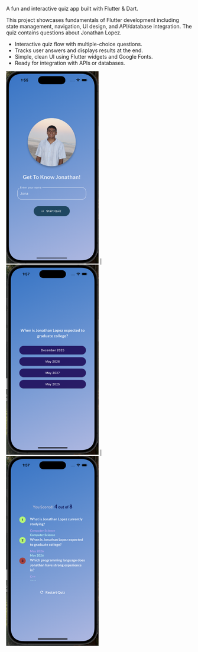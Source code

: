 A fun and interactive quiz app built with Flutter & Dart.

This project showcases fundamentals of Flutter development including state management, navigation, UI design, and API/database integration. The quiz contains questions about Jonathan Lopez.

- Interactive quiz flow with multiple-choice questions.
- Tracks user answers and displays results at the end.
- Simple, clean UI using Flutter widgets and Google Fonts.
- Ready for integration with APIs or databases.
  
<img src="assets/home.png" alt="Home" width="250"/> | <img src="assets/questions.png" alt="Questions" width="250"/> | <img src="assets/results.png" alt="Results" width="250"/>
